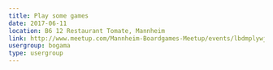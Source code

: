 ```yaml
---
title: Play some games
date: 2017-06-11
location: B6 12 Restaurant Tomate, Mannheim
link: http://www.meetup.com/Mannheim-Boardgames-Meetup/events/lbdmplywjbpb/
usergroup: bogama
type: usergroup
---
```

